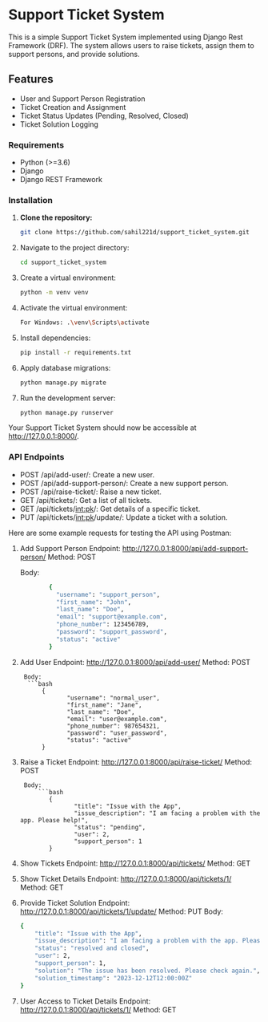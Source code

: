 # Support Ticket System

This is a simple Support Ticket System implemented using Django Rest Framework (DRF). The system allows users to raise tickets, assign them to support persons, and provide solutions.

## Features

- User and Support Person Registration
- Ticket Creation and Assignment
- Ticket Status Updates (Pending, Resolved, Closed)
- Ticket Solution Logging

### Requirements

- Python (>=3.6)
- Django
- Django REST Framework

### Installation

1. **Clone the repository:**

   ```bash
   git clone https://github.com/sahil221d/support_ticket_system.git

1. Navigate to the project directory:

    ```bash
   cd support_ticket_system

3. Create a virtual environment:
   ```bash
   python -m venv venv

5. Activate the virtual environment:
    ```bash
   For Windows: .\venv\Scripts\activate

7. Install dependencies:
   ```bash
   pip install -r requirements.txt

9. Apply database migrations:
   ```bash
   python manage.py migrate

11. Run the development server:
    ```bash
    python manage.py runserver

Your Support Ticket System should now be accessible at http://127.0.0.1:8000/.

### API Endpoints
* POST /api/add-user/: Create a new user.
* POST /api/add-support-person/: Create a new support person.
* POST /api/raise-ticket/: Raise a new ticket.
* GET /api/tickets/: Get a list of all tickets.
* GET /api/tickets/<int:pk>/: Get details of a specific ticket.
* PUT /api/tickets/<int:pk>/update/: Update a ticket with a solution.

Here are some example requests for testing the API using Postman:

1. Add Support Person
Endpoint: http://127.0.0.1:8000/api/add-support-person/
Method: POST

    Body: 
      ```bash
              {
                "username": "support_person",
                "first_name": "John",
                "last_name": "Doe",
                "email": "support@example.com",
                "phone_number": 123456789,
                "password": "support_password",
                "status": "active"
              }


2. Add User
Endpoint: http://127.0.0.1:8000/api/add-user/
Method: POST

        Body: 
         ```bash
             {
                    "username": "normal_user",
                    "first_name": "Jane",
                    "last_name": "Doe",
                    "email": "user@example.com",
                    "phone_number": 987654321,
                    "password": "user_password",
                    "status": "active"
             }



3. Raise a Ticket
Endpoint: http://127.0.0.1:8000/api/raise-ticket/
Method: POST

        Body: 
            ```bash
               {
                      "title": "Issue with the App",
                      "issue_description": "I am facing a problem with the app. Please help!",
                      "status": "pending",
                      "user": 2,
                      "support_person": 1
               }


4. Show Tickets
Endpoint: http://127.0.0.1:8000/api/tickets/
Method: GET


5. Show Ticket Details
Endpoint: http://127.0.0.1:8000/api/tickets/1/
Method: GET


6. Provide Ticket Solution
Endpoint: http://127.0.0.1:8000/api/tickets/1/update/
Method: PUT
Body:
      ```bash
      {
          "title": "Issue with the App",
          "issue_description": "I am facing a problem with the app. Please help!",
          "status": "resolved and closed",
          "user": 2,
          "support_person": 1,
          "solution": "The issue has been resolved. Please check again.",
          "solution_timestamp": "2023-12-12T12:00:00Z"
      }

7. User Access to Ticket Details
Endpoint: http://127.0.0.1:8000/api/tickets/1/
Method: GET











